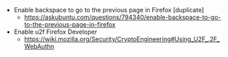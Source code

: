 - Enable backspace to go to the previous page in Firefox [duplicate]
  - https://askubuntu.com/questions/794340/enable-backspace-to-go-to-the-previous-page-in-firefox
- Enable u2f Firefox Developer
  - https://wiki.mozilla.org/Security/CryptoEngineering#Using_U2F_.2F_WebAuthn
  
